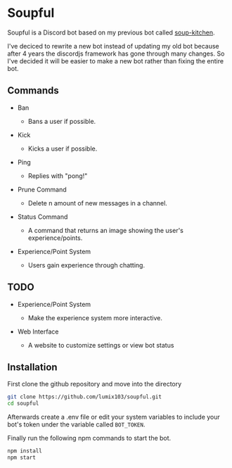 # Soupful

Soupful is a Discord bot based on my previous bot called [soup-kitchen](https://github.com/lumix103/soup-kitchen).

I've deciced to rewrite a new bot instead of updating my old bot
because after 4 years the discordjs framework has gone through many
changes. So I've decided it will be easier to make a new bot rather than fixing the entire bot.

## Commands

- Ban

  - Bans a user if possible.

- Kick

  - Kicks a user if possible.

- Ping

  - Replies with "pong!"

- Prune Command

  - Delete n amount of new messages in a channel.

- Status Command

  - A command that returns an image showing the user's experience/points.

- Experience/Point System

  - Users gain experience through chatting.

## TODO

- Experience/Point System

  - Make the experience system more interactive.

- Web Interface

  - A website to customize settings or view bot status

## Installation

First clone the github repository and move into the directory

```bash
git clone https://github.com/lumix103/soupful.git
cd soupful
```

Afterwards create a .env file or edit your system variables to include
your bot's token under the variable called `BOT_TOKEN`.

Finally run the following npm commands to start the bot.

```bash
npm install
npm start
```
